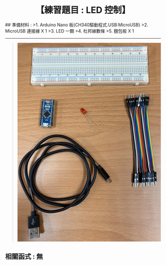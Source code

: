 <h1 style="text-align:center">【練習題目 : LED 控制】</h1>
## 準備材料 : 
>1. Arduino Nano 板(CH340驅動程式.USB:MicroUSB)
>2. MicroUSB 連接線 X 1
>3. LED 一顆
>4. 杜邦線數條
>5. 麵包板 X 1
<hr>
 
>![](https://github.com/derricktsai0904/Arduino/blob/master/02%20Arduino%20%E5%9F%BA%E6%9C%AC%E6%84%9F%E6%B8%AC%E5%99%A8%E5%AF%A6%E4%BD%9C%E7%AF%84%E4%BE%8B/A.LED%E6%8E%A7%E5%88%B6/Arduino_LED.PNG?raw=true)

## 相關函式 : 無
